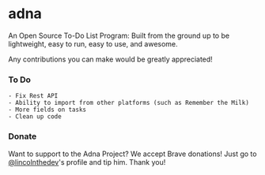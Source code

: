 # adna
An Open Source To-Do List Program: Built from the ground up to be lightweight, easy to run, easy to use, and awesome.

Any contributions you can make would be greatly appreciated!

### To Do
    - Fix Rest API
    - Ability to import from other platforms (such as Remember the Milk)
    - More fields on tasks
    - Clean up code

### Donate
Want to support to the Adna Project? We accept Brave donations! Just go to [@lincolnthedev](https://github.com/lincolnthedev)'s profile and tip him. Thank you!
